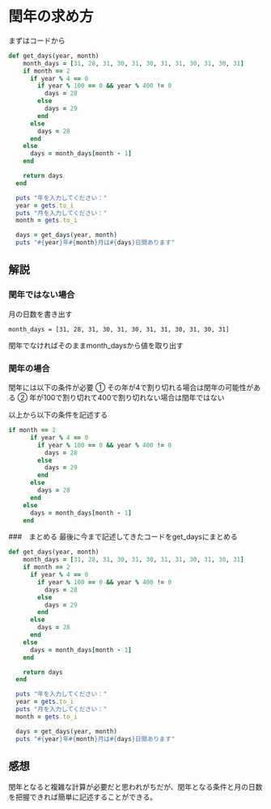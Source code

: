 # 閏年の求め方
まずはコードから

```Ruby
def get_days(year, month)
    month_days = [31, 28, 31, 30, 31, 30, 31, 31, 30, 31, 30, 31]
    if month == 2
      if year % 4 == 0
        if year % 100 == 0 && year % 400 != 0
          days = 28
        else
          days = 29
        end
      else
        days = 28
      end
    else
      days = month_days[month - 1]
    end

    return days
  end

  puts "年を入力してください："
  year = gets.to_i
  puts "月を入力してください："
  month = gets.to_i

  days = get_days(year, month)
  puts "#{year}年#{month}月は#{days}日間あります"
```
## 解説
### 閏年ではない場合
月の日数を書き出す
```
month_days = [31, 28, 31, 30, 31, 30, 31, 31, 30, 31, 30, 31]
```
閏年でなければそのままmonth_daysから値を取り出す

### 閏年の場合
閏年には以下の条件が必要
① その年が4で割り切れる場合は閏年の可能性がある
② 年が100で割り切れて400で割り切れない場合は閏年ではない

以上から以下の条件を記述する
```ruby
if month == 2
      if year % 4 == 0
        if year % 100 == 0 && year % 400 != 0
          days = 28
        else
          days = 29
        end
      else
        days = 28
      end
    else
      days = month_days[month - 1]
    end
```
###　まとめる
最後に今まで記述してきたコードをget_daysにまとめる
```ruby
def get_days(year, month)
    month_days = [31, 28, 31, 30, 31, 30, 31, 31, 30, 31, 30, 31]
    if month == 2
      if year % 4 == 0
        if year % 100 == 0 && year % 400 != 0
          days = 28
        else
          days = 29
        end
      else
        days = 28
      end
    else
      days = month_days[month - 1]
    end

    return days
  end

  puts "年を入力してください："
  year = gets.to_i
  puts "月を入力してください："
  month = gets.to_i

  days = get_days(year, month)
  puts "#{year}年#{month}月は#{days}日間あります"
```

## 感想
閏年となると複雑な計算が必要だと思われがちだが、閏年となる条件と月の日数を把握できれば簡単に記述することができる。

